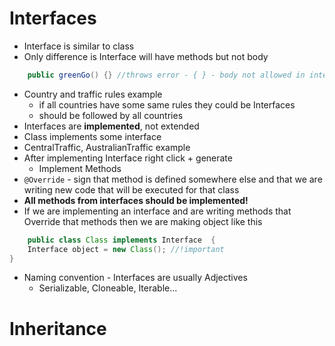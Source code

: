 # Interfaces

* Interface is similar to class
* Only difference is Interface will have methods but not body
```java
    public greenGo() {} //throws error - { } - body not allowed in interfaces 
```
* Country and traffic rules example
  * if all countries have some same rules they could be Interfaces
  * should be followed by all countries
* Interfaces are **implemented**, not extended
* Class implements some interface
* CentralTraffic, AustralianTraffic example
* After implementing Interface right click + generate
  * Implement Methods
* `@Override` - sign that method is defined somewhere else and that we are writing new code that will be executed for that class
* **All methods from interfaces should be implemented!**
* If we are implementing an interface and are writing methods that Override that methods then we are making object like this
```java
    public class Class implements Interface  {
    Interface object = new Class(); //!important
}
```

* Naming convention - Interfaces are usually Adjectives
  * Serializable, Cloneable, Iterable...


# Inheritance


